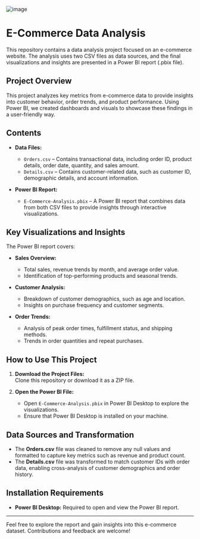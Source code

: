 ![image](https://github.com/user-attachments/assets/bc4377da-a73d-406f-8de1-3968e44b43d5)



# E-Commerce Data Analysis 

This repository contains a data analysis project focused on an e-commerce website. The analysis uses two CSV files as data sources, and the final visualizations and insights are presented in a Power BI report (.pbix file).

## Project Overview

This project analyzes key metrics from e-commerce data to provide insights into customer behavior, order trends, and product performance. Using Power BI, we created dashboards and visuals to showcase these findings in a user-friendly way.

## Contents

- **Data Files:**  
  - `Orders.csv` – Contains transactional data, including order ID, product details, order date, quantity, and sales amount.
  - `Details.csv` – Contains customer-related data, such as customer ID, demographic details, and account information.

- **Power BI Report:**  
  - `E-Commerce-Analysis.pbix` – A Power BI report that combines data from both CSV files to provide insights through interactive visualizations.

## Key Visualizations and Insights

The Power BI report covers:
- **Sales Overview:**  
  - Total sales, revenue trends by month, and average order value.
  - Identification of top-performing products and seasonal trends.

- **Customer Analysis:**  
  - Breakdown of customer demographics, such as age and location.
  - Insights on purchase frequency and customer segments.

- **Order Trends:**  
  - Analysis of peak order times, fulfillment status, and shipping methods.
  - Trends in order quantities and repeat purchases.

## How to Use This Project

1. **Download the Project Files:**  
   Clone this repository or download it as a ZIP file.

2. **Open the Power BI File:**  
   - Open `E-Commerce-Analysis.pbix` in Power BI Desktop to explore the visualizations.
   - Ensure that Power BI Desktop is installed on your machine.

## Data Sources and Transformation

- The **Orders.csv** file was cleaned to remove any null values and formatted to capture key metrics such as revenue and product count.
- The **Details.csv** file was transformed to match customer IDs with order data, enabling cross-analysis of customer demographics and order history.

## Installation Requirements

- **Power BI Desktop:** Required to open and view the Power BI report.

---

Feel free to explore the report and gain insights into this e-commerce dataset. Contributions and feedback are welcome!
